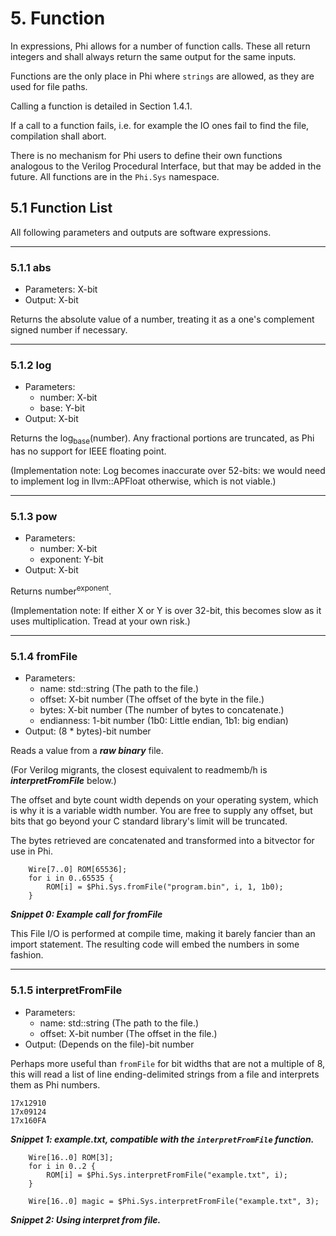 # 5. Function
In expressions, Phi allows for a number of function calls. These all return integers and shall always return the same output for the same inputs.

Functions are the only place in Phi where `strings` are allowed, as they are used for file paths.

Calling a function is detailed in Section 1.4.1.

If a call to a function fails, i.e. for example the IO ones fail to find the file, compilation shall abort.

There is no mechanism for Phi users to define their own functions analogous to the Verilog Procedural Interface, but that may be added in the future. All functions are in the `Phi.Sys` namespace.

## 5.1 Function List
All following parameters and outputs are software expressions.

---
### 5.1.1 abs
* Parameters: X-bit
* Output: X-bit

Returns the absolute value of a number, treating it as a one's complement signed number if necessary.

---
### 5.1.2 log
* Parameters:
    * number: X-bit
    * base: Y-bit
* Output: X-bit

Returns the log<sub>base</sub>(number). Any fractional portions are truncated, as Phi has no support for IEEE floating point.

(Implementation note: Log becomes inaccurate over 52-bits: we would need to implement log in llvm::APFloat otherwise, which is not viable.)

---
### 5.1.3 pow
* Parameters:
    * number: X-bit
    * exponent: Y-bit
* Output: X-bit

Returns number<sup>exponent</sup>.

(Implementation note: If either X or Y is over 32-bit, this becomes slow as it uses multiplication. Tread at your own risk.)

---
### 5.1.4 fromFile
* Parameters:
    * name: std::string (The path to the file.)
    * offset: X-bit number (The offset of the byte in the file.)
    * bytes: X-bit number (The number of bytes to concatenate.)
    * endianness: 1-bit number  (1b0: Little endian, 1b1: big endian)
* Output: (8 * bytes)-bit number

Reads a value from a ***raw binary*** file.

(For Verilog migrants, the closest equivalent to readmemb/h is ***interpretFromFile*** below.)

The offset and byte count width depends on your operating system, which is why it is a variable width number. You are free to supply any offset, but bits that go beyond your C standard library's limit will be truncated.

The bytes retrieved are concatenated and transformed into a bitvector for use in Phi.

```
    Wire[7..0] ROM[65536];
    for i in 0..65535 {
        ROM[i] = $Phi.Sys.fromFile("program.bin", i, 1, 1b0);
    }
```
***Snippet 0: Example call for fromFile***

This File I/O is performed at compile time, making it barely fancier than an import statement. The resulting code will embed the numbers in some fashion.

---
### 5.1.5 interpretFromFile
* Parameters:
    * name: std::string (The path to the file.)
    * offset: X-bit number (The offset in the file.)
* Output: (Depends on the file)-bit number

Perhaps more useful than `fromFile` for bit widths that are not a multiple of 8, this will read a list of line ending-delimited strings from a file and interprets them as Phi numbers.

```
17x12910
17x09124
17x160FA
```
***Snippet 1: example.txt, compatible with the `interpretFromFile` function.***

```
    Wire[16..0] ROM[3];
    for i in 0..2 {
        ROM[i] = $Phi.Sys.interpretFromFile("example.txt", i);
    }

    Wire[16..0] magic = $Phi.Sys.interpretFromFile("example.txt", 3);
```
***Snippet 2: Using interpret from file.***


